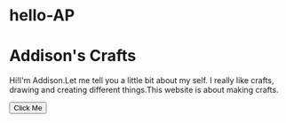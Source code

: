 # hello-AP
<h1> Addison's Crafts </h1>
Hi!I'm Addison.Let me tell you a little bit about my self. I really like crafts, drawing and creating different things.This website is about making crafts.



<script>
function askQuestions () {
alert ("A word I would use to describe me is artistic");
var word = prompt('What is a word you would use to describe you?');
alert("Cool!");
}
</script>
<button onclick="askQuestions()">Click Me</button>

 <style>
color:purple
text-align:center;
<style/>
